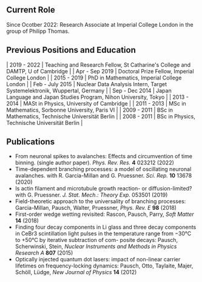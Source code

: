 ## Current Role
Since Ocotber 2022: Research Associate at Imperial College London in the group of Philipp Thomas.

## Previous Positions and Education

| 2019 - 2022 | Teaching and Research Fellow, St Catharine's College and DAMTP, U of Cambridge |
| Apr - Sep 2019 | Doctoral Prize Fellow, Imperial College London |
| 2015 - 2019 | PhD in Mathematics, Imperial College London |
| Feb - July 2015 | Nuclear Data Analysis Intern, Target Systemelektronik, Wuppertal, Germany |
| Sep - Dec 2014 | Japan Language and Japan Studies Program, Nihon University, Tokyo |
| 2013 - 2014 | MASt in Physics, University of Cambridge |
| 2011 - 2013 | MSc in Mathematics, Sorbonne University, Paris VI |
| 2009 - 2011 | BSc in Mathematics, Technische Universität Berlin |
| 2008 - 2011 | BSc in Physics, Technische Universität Berlin |

## Publications

- From neuronal spikes to avalanches: Effects and circumvention of time binning. (single author paper). _Phys. Rev. Res._ **4** 023212 (2022)
- Time-dependent branching processes: a model of oscillating neuronal avalanches. with R. Garcia-Millan and G. Pruessner. _Sci. Rep._ **10** 13678 (2020) 
- Is actin filament and microtubule growth reaction- or diffusion-limited? with G. Pruessner. _J. Stat. Mech.: Theory Exp._ 053501 (2019)
- Field-theoretic approach to the universality of branching processes: Garcia-Millan, Pausch, Walter, Pruessner, _Phys. Rev. E_ **98** (2018)
- First-order wedge wetting revisited: Rascon, Pausch, Parry, _Soft Matter_ **14** (2018)
- Finding four decay components in Li glass and three decay components in CeBr3 scintillation light pulses in the temperature range from −30°C to +50°C by iterative subtraction of com- posite decays: Pausch, Scherwinski, Stein, _Nuclear Instruments and Methods in Physics Research A_ **807** (2015)
- Optically injected quantum dot lasers: impact of non-linear carrier lifetimes on frequency-locking dynamics: Pausch, Otto, Taylaite, Majer, Schöll, Lüdge, _New Journal of Physics_ **14** (2012)
